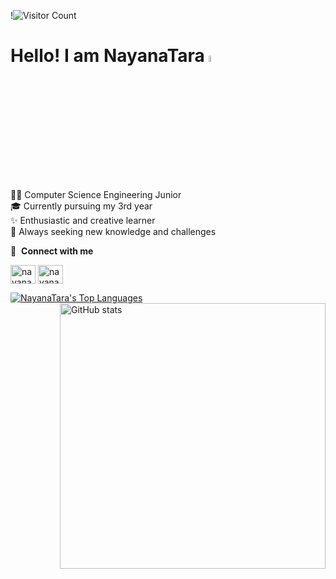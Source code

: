 
!![Visitor Count](https://profile-counter.glitch.me/{nayanatara07}/count.svg)
# Hello! I am NayanaTara <img src="https://media.giphy.com/media/hvRJCLFzcasrR4ia7z/giphy.gif" width="5%">


👩‍💻 Computer Science Engineering Junior  
🎓 Currently pursuing my 3rd year  
✨ Enthusiastic and creative learner  
🌱 Always seeking new knowledge and challenges  


🔗 &nbsp;**Connect with me**
<p align="left">
<a href="https://linkedin.com/in/nayanatara07" ><img align="center" src="https://raw.githubusercontent.com/rahuldkjain/github-profile-readme-generator/master/src/images/icons/Social/linked-in-alt.svg" alt="nayanatara07" height="30" width="40" /></a>
<a href="https://instagram.com/nayana_1607_tara"><img align="center" src="https://raw.githubusercontent.com/rahuldkjain/github-profile-readme-generator/master/src/images/icons/Social/instagram.svg" alt="nayana_1607_tara" height="30" width="40" /></a>
<p/>
  

<a href="https://github.com/nayanatara07/github-readme-stats"><img  alt="NayanaTara's Top Languages" src="https://github-readme-stats.vercel.app/api/top-langs/?username=nayanatara07&langs_count=10&count_private=true&layout=compact&theme=react&border=5493F7&bg_color=0D1117" /></a>
<img align = "right" src="https://github-readme-streak-stats.herokuapp.com?user=nayanatara07&theme=react&date_format=M%20j%5B%2C%20Y%5D&background=0D1116&fire=2945AE&border=5493F7&ring=5493F7&currStreakLabel=5493F7" width=425px alt="GitHub stats"/>
